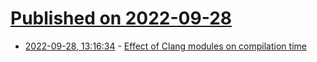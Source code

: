 # [Published on 2022-09-28](index.md)

* [2022-09-28, 13:16:34](https://lobste.rs/s/kwqent/effect_clang_modules_on_compilation_time) - [Effect of Clang modules on compilation time](https://observablehq.com/@vsapsai/effect-of-clang-modules-on-compilation-time)

